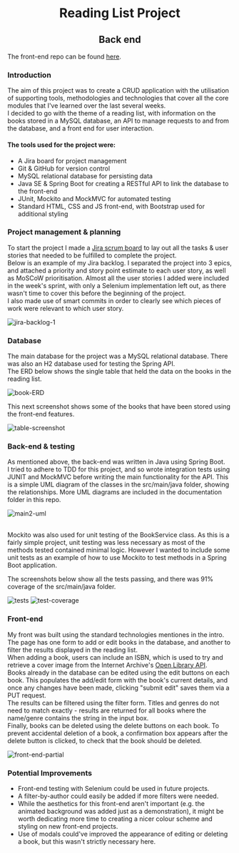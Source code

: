 <h1 align="center">Reading List Project</h1>
<h2 align="center">Back end</h2>

The front-end repo can be found [here](https://github.com/PeteH1/Reading-List-Frontend).

### Introduction
The aim of this project was to create a CRUD application with the utilisation of supporting tools, 
methodologies and technologies that cover all the core modules that I've learned over the last several weeks.
<br>I decided to go with the theme of a reading list, with information on the books stored in a MySQL database, 
an API to manage requests to and from the database, and a front end for user interaction.

#### The tools used for the project were:
 - A Jira board for project management
 - Git & GitHub for version control
 - MySQL relational database for persisting data
 - Java SE & Spring Boot for creating a RESTful API to link the database to the front-end
 - JUnit, Mockito and MockMVC for automated testing
 - Standard HTML, CSS and JS front-end, with Bootstrap used for additional styling
 
### Project management & planning
To start the project I made a [Jira scrum board](https://petehutchison.atlassian.net/jira/software/projects/RLP/boards/3) to lay out all the tasks & user stories that needed to be fulfilled to complete the project.
<br>Below is an example of my Jira backlog. I separated the project into 3 epics, and attached a priority and story point estimate to each user story, as well as MoSCoW prioritisation. Almost all the user stories I added were included in the week's sprint, with only a Selenium implementation left out, as there wasn't time to cover this before the beginning of the project.
<br> I also made use of smart commits in order to clearly see which pieces of work were relevant to which user story.

![jira-backlog-1](https://github.com/PeteH1/Reading-List-Frontend/blob/f6-Readme/Screenshots/Jira-backlog-1.PNG)

### Database
The main database for the project was a MySQL relational database. There was also an H2 database used for testing the Spring API.
<br>The ERD below shows the single table that held the data on the books in the reading list.

![book-ERD](https://github.com/PeteH1/Reading-List-Frontend/blob/f6-Readme/Documentation/Book-ERD.PNG)

This next screenshot shows some of the books that have been stored using the front-end features.

![table-screenshot](https://github.com/PeteH1/Reading-List-Frontend/blob/f6-Readme/Screenshots/MySQL-database.PNG)

### Back-end & testing
As mentioned above, the back-end was written in Java using Spring Boot.
<br>I tried to adhere to TDD for this project, and so wrote integration tests using JUNIT and MockMVC before writing the main functionality for the API.
This is a simple UML diagram of the classes in the src/main/java folder, showing the relationships. More UML diagrams are included in the documentation folder in this repo.

![main2-uml](https://github.com/PeteH1/Reading-List-Frontend/blob/f6-Readme/Documentation/main2.png)

<br>Mockito was also used for unit testing of the BookService class. As this is a fairly simple project, unit testing was less necessary as most of the methods tested contained minimal logic. However I wanted to include some unit tests as an example of how to use Mockito to test methods in a Spring Boot application.

The screenshots below show all the tests passing, and there was 91% coverage of the src/main/java folder.

![tests](https://github.com/PeteH1/Reading-List-Frontend/blob/f6-Readme/Screenshots/tests.PNG)
![test-coverage](https://github.com/PeteH1/Reading-List-Frontend/blob/f6-Readme/Screenshots/Test-coverage.PNG)

### Front-end
My front was built using the standard technologies mentiones in the intro. 
<br> The page has one form to add or edit books in the database, and another to filter the results displayed in the reading list.
<br> When adding a book, users can include an ISBN, which is used to try and retrieve a cover image from the Internet Archive's [Open Library API](https://openlibrary.org/dev/docs/api/covers).
<br>Books already in the database can be edited using the edit buttons on each book. This populates the add/edit form with the book's current details, and once any changes have been made, clicking "submit edit" saves them via a PUT request.
<br>The results can be filtered using the filter form. Titles and genres do not need to match exactly - results are returned for all books where the name/genre contains the string in the input box.
<br>Finally, books can be deleted using the delete buttons on each book. To prevent accidental deletion of a book, a confirmation box appears after the delete button is clicked, to check that the book should be deleted.

![front-end-partial](https://github.com/PeteH1/Reading-List-Frontend/blob/f6-Readme/Screenshots/front-end-partial.png)

### Potential Improvements
 - Front-end testing with Selenium could be used in future projects.
 - A filter-by-author could easily be added if more filters were needed.
 - While the aesthetics for this front-end aren't important (e.g. the animated background was added just as a demonstration), it might be worth dedicating more time to creating a nicer colour scheme and styling on new front-end projects.
 - Use of modals could've improved the appearance of editing or deleting a book, but this wasn't strictly necessary here.
